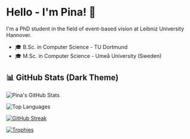 # Hello - I'm Pina! 👋

I'm a PhD student in the field of event-based vision at Leibniz University Hannover.  

- 🎓 B.Sc. in Computer Science - TU Dortmund  
- 🎓 M.Sc. in Computer Science - Umeå University (Sweden)


## 📊 GitHub Stats (Dark Theme)

![Pina's GitHub Stats](https://github-readme-stats.vercel.app/api?username=pina-cola&show_icons=true&theme=dark)

![Top Languages](https://github-readme-stats.vercel.app/api/top-langs/?username=pina-cola&layout=compact&theme=dark)

[![GitHub Streak](https://streak-stats.demolab.com/?user=pina-cola&theme=dark)](https://git.io/streak-stats)

[![Trophies](https://github-profile-trophy.vercel.app/?username=pina-cola&theme=darkhub&no-frame=true&row=1)](https://github.com/ryo-ma/github-profile-trophy)

